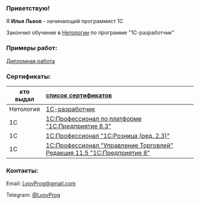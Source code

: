 ### Приветствую!

Я **Илья Львов** - начинающий программист 1С

Закончил обучение в [Нетологии](https://netology.ru/) по программе "1С-разработчик"

### Примеры работ:

[Дипломная работа](https://github.com/lvovIlya/Netology)


### Сертификаты:

кто выдал | [список сертификатов](https://github.com/lvovIlya/Certificates)
--- | :---
Нетология | [1С-разработчик](https://github.com/lvovIlya/Certificates/blob/main/2022.08.16%20-%20Certificate%20Netology.pdf)
1С | [1С:Профессионал по платформе "1С:Предприятие 8.3"](https://github.com/lvovIlya/Certificates/blob/main/2023.08.08%20-%20Certificate%201C%20-%20Professional%20on%20the%20platform%20'1C%3BEnterprise%208.3'.pdf)
1С | [1С:Профессионал "1С:Розница (ред. 2.3)"](https://github.com/lvovIlya/Certificates/blob/main/2023.08.23%20-%20Certificate%201C%20-%20Professional%20'1%D0%A1%3BRetail%20(ver.%202.3)'.pdf)
1С | [1С:Профессионал "Управление Торговлей" Редакция 11.5 "1С:Предприятие 8"](https://github.com/lvovIlya/Certificates/blob/main/2024.01.12%20-%20Certificate%201C%20-%20Professional%20'Trade%20Management'%20(ver.%2011.5)'.pdf)

### Контакты:

Email: LvovProg@gmail.com

Telegram: [@LvovProg](https://t.me/LvovProg)




<!--
**lvovIlya/lvovilya** is a ✨ _special_ ✨ repository because its `README.md` (this file) appears on your GitHub profile.

Here are some ideas to get you started:

- 🔭 I’m currently working on ...
- 🌱 I’m currently learning ...
- 👯 I’m looking to collaborate on ...
- 🤔 I’m looking for help with ...
- 💬 Ask me about ...
- 📫 How to reach me: ...
- 😄 Pronouns: ...
- ⚡ Fun fact: ...
-->

